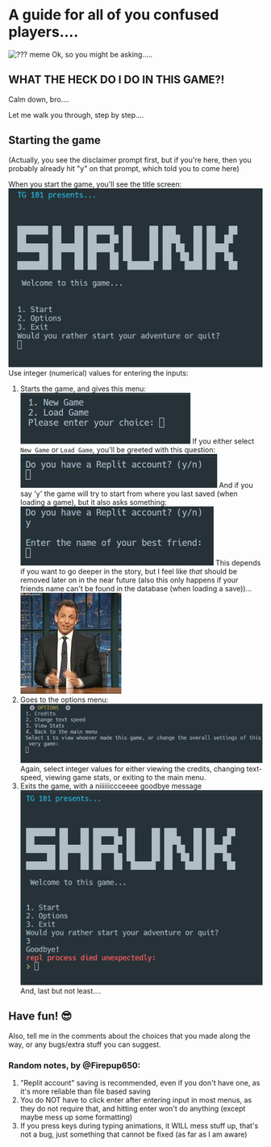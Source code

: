 # A guide for all of you confused players....
![??? meme](???.webp)
Ok, so you might be asking.....
## WHAT THE HECK DO I DO IN THIS GAME?!
Calm down, bro....

Let me walk you through, step by step....
## Starting the game
(Actually, you see the disclaimer prompt first, but if you're here, then you probably already hit "y" on that prompt, which told you to come here)

When you start the game, you'll see the title screen:
![title screen](title.png)
Use integer (numerical) values for entering the inputs:
1. Starts the game, and gives this menu:
   ![New or Load game menu](game_selection.png)
   If you either select `New Game` or `Load Game`, you'll be greeted with this question:
   ![Do you have a replit account prompt](replit_account.png)
   And if you say 'y' the game will try to start from where you last saved (when loading a game), but it also asks something:
   ![best friend prompt](best_friend.png)
   This depends if you want to go deeper in the story, but I feel like _that_ should be removed later on in the near future (also this only happens if your friends name can't be found in the database (when loading a save))...
   ![Shrugging meme](shrug.webp)
2. Goes to the options menu:
   ![Options menu](options.png)
   Again, select integer values for either viewing the credits, changing text-speed, viewing game stats, or exiting to the main menu.
3. Exits the game, with a niiiiiiccceeee goodbye message
   ![Exit message](goodbye.png)
And, last but not least....
## Have fun! 😎
Also, tell me in the comments about the choices that you made along the way, or any bugs/extra stuff you can suggest.

### Random notes, by @Firepup650:
1. "Replit account" saving is recommended, even if you don't have one, as it's more reliable than file based saving
2. You do NOT have to click enter after entering input in most menus, as they do not require that, and hitting enter won't do anything (except maybe mess up some formatting)
3. If you press keys during typing animations, it WILL mess stuff up, that's not a bug, just something that cannot be fixed (as far as I am aware)

